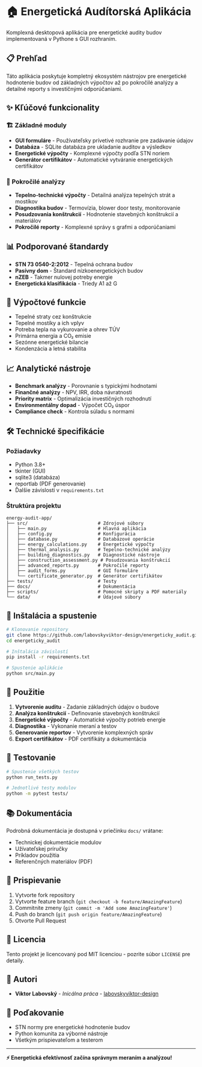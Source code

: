 # 🏠 Energetická Audítorská Aplikácia

Komplexná desktopová aplikácia pre energetické audity budov implementovaná v Pythone s GUI rozhraním.

## 📋 Prehľad

Táto aplikácia poskytuje kompletný ekosystém nástrojov pre energetické hodnotenie budov od základných výpočtov až po pokročilé analýzy a detailné reporty s investičnými odporúčaniami.

## ✨ Kľúčové funkcionality

### 🏗️ Základné moduly
- **GUI formuláre** - Používateľsky prívetivé rozhranie pre zadávanie údajov
- **Databáza** - SQLite databáza pre ukladanie auditov a výsledkov
- **Energetické výpočty** - Komplexné výpočty podľa STN noriem
- **Generátor certifikátov** - Automatické vytváranie energetických certifikátov

### 🔬 Pokročilé analýzy
- **Tepelno-technické výpočty** - Detailná analýza tepelných strát a mostíkov
- **Diagnostika budov** - Termovízia, blower door testy, monitorovanie
- **Posudzovania konštrukcií** - Hodnotenie stavebných konštrukcií a materiálov
- **Pokročilé reporty** - Komplexné správy s grafmi a odporúčaniami

## 📊 Podporované štandardy

- **STN 73 0540-2:2012** - Tepelná ochrana budov
- **Pasívny dom** - Štandard nízkoenergetických budov  
- **nZEB** - Takmer nulovej potreby energie
- **Energetická klasifikácia** - Triedy A1 až G

## 🧮 Výpočtové funkcie

- Tepelné straty cez konštrukcie
- Tepelné mostíky a ich vplyv
- Potreba tepla na vykurovanie a ohrev TÚV
- Primárna energia a CO₂ emisie
- Sezónne energetické bilancie
- Kondenzácia a letná stabilita

## 📈 Analytické nástroje

- **Benchmark analýzy** - Porovnanie s typickými hodnotami
- **Finančné analýzy** - NPV, IRR, doba návratnosti
- **Priority matrix** - Optimalizácia investičných rozhodnutí
- **Environmentálny dopad** - Výpočet CO₂ úspor
- **Compliance check** - Kontrola súladu s normami

## 🛠️ Technické špecifikácie

### Požiadavky
- Python 3.8+
- tkinter (GUI)
- sqlite3 (databáza)
- reportlab (PDF generovanie)
- Ďalšie závislosti v `requirements.txt`

### Štruktúra projektu

```
energy-audit-app/
├── src/                          # Zdrojové súbory
│   ├── main.py                   # Hlavná aplikácia
│   ├── config.py                 # Konfigurácia
│   ├── database.py               # Databázové operácie
│   ├── energy_calculations.py    # Energetické výpočty
│   ├── thermal_analysis.py       # Tepelno-technické analýzy
│   ├── building_diagnostics.py   # Diagnostické nástroje
│   ├── construction_assessment.py # Posudzovania konštrukcií
│   ├── advanced_reports.py       # Pokročilé reporty
│   ├── audit_forms.py            # GUI formuláre
│   └── certificate_generator.py  # Generátor certifikátov
├── tests/                        # Testy
├── docs/                         # Dokumentácia
├── scripts/                      # Pomocné skripty a PDF materiály
└── data/                         # Údajové súbory
```

## 🚀 Inštalácia a spustenie

```bash
# Klonovanie repository
git clone https://github.com/labovskyviktor-design/energeticky_audit.git
cd energeticky_audit

# Inštalácia závislostí
pip install -r requirements.txt

# Spustenie aplikácie
python src/main.py
```

## 📝 Použitie

1. **Vytvorenie auditu** - Zadanie základných údajov o budove
2. **Analýza konštrukcií** - Definovanie stavebných konštrukcií
3. **Energetické výpočty** - Automatické výpočty potrieb energie
4. **Diagnostika** - Vykonanie meraní a testov
5. **Generovanie reportov** - Vytvorenie komplexných správ
6. **Export certifikátov** - PDF certifikáty a dokumentácia

## 🧪 Testovanie

```bash
# Spustenie všetkých testov
python run_tests.py

# Jednotlivé testy modulov
python -m pytest tests/
```

## 📚 Dokumentácia

Podrobná dokumentácia je dostupná v priečinku `docs/` vrátane:
- Technickej dokumentácie modulov
- Užívateľskej príručky
- Príkladov použitia
- Referenčných materiálov (PDF)

## 🤝 Prispievanie

1. Vytvorte fork repository
2. Vytvorte feature branch (`git checkout -b feature/AmazingFeature`)
3. Commitnite zmeny (`git commit -m 'Add some AmazingFeature'`)
4. Push do branch (`git push origin feature/AmazingFeature`)
5. Otvorte Pull Request

## 📄 Licencia

Tento projekt je licencovaný pod MIT licenciou - pozrite súbor `LICENSE` pre detaily.

## 👥 Autori

- **Viktor Labovský** - *Inicálna práca* - [labovskyviktor-design](https://github.com/labovskyviktor-design)

## 🙏 Poďakovanie

- STN normy pre energetické hodnotenie budov
- Python komunita za výborné nástroje
- Všetkým prispievateľom a testerom

---

**⚡ Energetická efektívnosť začína správnym meraním a analýzou!**
